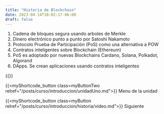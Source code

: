 ```yaml
---
title: "Historia de Blockchain"
date: 2023-04-14T18:02:17-06:00
draft: false
---
```


1. Cadena de bloques segura usando arboles de Merkle
2. Dinero electrónico punto a punto por Satoshi Nakamoto
3. Protocolo Prueba de Participación (PoS) como una alternativa a POW
4. Contratos inteligentes sobre Blockchain (Ethereum)
5. PoS es adoptado por nuevas Blockchains Cardano, Solana, Polkadot, Algorand
6. DApps. Se crean aplicaciones usando contratos inteligentes 

{{<salto>}}

{{<myShortcode_button class=myButtonTwo relref="/posts/curso/introduccion/unidadUno.md">}} Menu de la unidad

{{<myShortcode_button class=myButton relref="/posts/curso/introduccion/historia/video.md">}} Siguiente